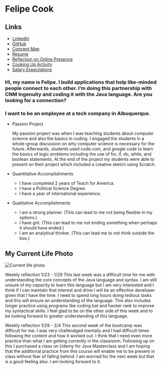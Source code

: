 # Felipe Cook

## Links

* [LinkedIn](https://www.linkedin.com/in/felipecook)
* [GitHub](https://github.com/felipecook)
* [Concept Map](https://drive.google.com/file/d/1rnYEn78_48Mc778NXQaWQRdb76LC2VMl/view?usp=sharing)
* [Resume](https://drive.google.com/file/d/172c0npKb39SxC56BlvyXN8boAkWnqSA_/view?usp=sharing)
* [Reflection on Online Presence](https://docs.google.com/spreadsheets/d/1MxOi_9i0rDYqrHAmYebKMJxI4M9L0IpUdY8frcRorpY/edit?usp=sharing)
* [Cooking Up Activity](https://drive.google.com/file/d/1TT6nOcVQIUQ1NzxAGpJeLs-1PG_8ol5X/view?usp=sharing)
* [Salary Expectations](salaryexpectations.md)

### Hi, my name is Felipe. I build applications that help like-minded people connect to each other. I’m doing this partnership with CNM Ingenuity and coding it with the Java language. Are you looking for a connection?

### I want to be an employee at a tech company in Albuquerque.



* Passion Project

    My passion project was when I was teaching students about computer science and also the basics in coding. I engaged the students in a whole-group discussion on why computer science is necessary for the future. Afterwards, students used code.com, and google code to learn the basics of logic problems including the use of  for, if, do, while, and boolean statements. At the end of the project my students were able to present on their project which included a creative sketch using Scratch. 

* Quantitative Accomplishments

    + I have completed 2 years of Teach for America.
    + I have a Political Science Degree.
    + I have a year of international experience. 

* Qualitative Accomplishments

	+ I am a strong planner. (This can lead to me not being flexible in my options.)
	+ I have grit. (This can lead to me not ending something when perhaps it should have ended.)
	+ I am an analytical thinker. (This can lead me to not think outside the box.)
	
## My Current Life Photo	

![Current life photo](https://user-images.githubusercontent.com/44206402/52445021-2babc480-2ae7-11e9-9043-b0b1b55aa50d.jpg)

Weekly reflection 1/23 - 1/29
This last week was a difficult time for me with understanding the core concepts of the Java language and syntax. I am still unsure of my capacity to learn this language but I am very interested and I think if I can maintain that interest and drive I will be an effective developer given that I have the time. I need to spend long hours doing tedious tasks and this will ensure an understanding of the language. This also includes longer practice using programs like coding bat and hacker rank to improve my syntactical skills. I feel glad to be on the other side of this week and to be looking forward to greater understanding of this language.

Weekly reflection 1/29 - 2/4
This second week of the bootcamp was difficult for me. I was very challendged mentally and I had difficult times following the content and how it worked out. I think that I need even more practice than what I am getting currently in the classroom. Following up on this I purchased a class on Udemy for Java Masterclass and I am hoping that the additional practice from this course will enable me to be present in class without fear of falling behind. I am worried for the next week but that is a good feeling also. I am looking forward to it. 
